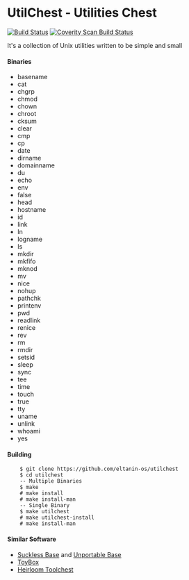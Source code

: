 # UtilChest - Utilities Chest

[![Build Status](https://travis-ci.org/eltanin-os/utilchest.svg?branch=master)](https://travis-ci.org/eltanin-os/utilchest) [![Coverity Scan Build Status](https://img.shields.io/coverity/scan/13660.svg)](https://scan.coverity.com/projects/eltanin-os-utilchest)

It's a collection of Unix utilities written to be simple and small

#### Binaries
* basename
* cat
* chgrp
* chmod
* chown
* chroot
* cksum
* clear
* cmp
* cp
* date
* dirname
* domainname
* du
* echo
* env
* false
* head
* hostname
* id
* link
* ln
* logname
* ls
* mkdir
* mkfifo
* mknod
* mv
* nice
* nohup
* pathchk
* printenv
* pwd
* readlink
* renice
* rev
* rm
* rmdir
* setsid
* sleep
* sync
* tee
* time
* touch
* true
* tty
* uname
* unlink
* whoami
* yes

#### Building
```
	$ git clone https://github.com/eltanin-os/utilchest
	$ cd utilchest
	-- Multiple Binaries
	$ make
	# make install
	# make install-man
	-- Single Binary
	$ make utilchest
	# make utilchest-install
	# make install-man
```

#### Similar Software
* [Suckless Base](http://core.suckless.org/sbase) and [Unportable Base](http://core.suckless.org/ubase)
* [ToyBox](http://landley.net/toybox/about.html)
* [Heirloom Toolchest](http://heirloom.sourceforge.net/tools.html)
